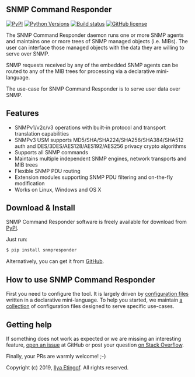 
SNMP Command Responder
----------------------

[![PyPI](https://img.shields.io/pypi/v/snmpresponder.svg?maxAge=2592000)](https://pypi.org/project/snmpresponder)
[![Python Versions](https://img.shields.io/pypi/pyversions/snmpresponder.svg)](https://pypi.org/project/snmpresponder/)
[![Build status](https://travis-ci.org/etingof/snmpresponder.svg?branch=master)](https://travis-ci.org/etingof/snmpresponder)
[![GitHub license](https://img.shields.io/badge/license-BSD-blue.svg)](https://raw.githubusercontent.com/etingof/snmpresponder/master/LICENSE.txt)

The SNMP Command Responder daemon runs one or more SNMP agents and maintains
one or more trees of SNMP managed objects (i.e. MIBs). The user can interface
those managed objects with the data they are willing to serve over SNMP.

SNMP requests received by any of the embedded SNMP agents can be routed to
any of the MIB trees for processing via a declarative mini-language.

The use-case for SNMP Command Responder is to serve user data over
SNMP.

Features
--------

* SNMPv1/v2c/v3 operations with built-in protocol and transport translation capabilities
* SNMPv3 USM supports MD5/SHA/SHA224/SHA256/SHA384/SHA512 auth and
  DES/3DES/AES128/AES192/AES256 privacy crypto algorithms
* Supports all SNMP commands
* Maintains multiple independent SNMP engines, network transports and MIB trees
* Flexible SNMP PDU routing
* Extension modules supporting SNMP PDU filtering and on-the-fly modification
* Works on Linux, Windows and OS X

Download & Install
------------------

SNMP Command Responder software is freely available for download from
[PyPI](https://pypi.org/project/snmpresponder).

Just run:

```bash
$ pip install snmpresponder
```

Alternatively, you can get it from [GitHub](https://github.com/etingof/snmpresponder/releases).

How to use SNMP Command Responder
---------------------------------

First you need to configure the tool. It is largely driven by
[configuration files](http://snmplabs.com/snmpresponder/configuration/index.html)
written in a declarative mini-language. To help you started, we maintain
[a collection](http://snmplabs.com/snmpresponder/configuration/index.html#examples)
of configuration files designed to serve specific use-cases.

Getting help
------------

If something does not work as expected or we are missing an interesting feature,
[open an issue](https://github.com/etingof/snmpresponder/issues) at GitHub or
post your question [on Stack Overflow](https://stackoverflow.com/questions/ask).

Finally, your PRs are warmly welcome! ;-)

Copyright (c) 2019, [Ilya Etingof](mailto:etingof@gmail.com). All rights reserved.
